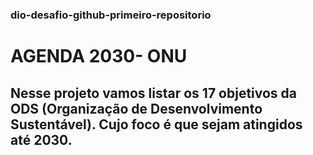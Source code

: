 ### dio-desafio-github-primeiro-repositorio
# AGENDA 2030- ONU
## Nesse projeto vamos listar os 17 objetivos da ODS (Organização de Desenvolvimento Sustentável). Cujo foco é que sejam atingidos até 2030.
